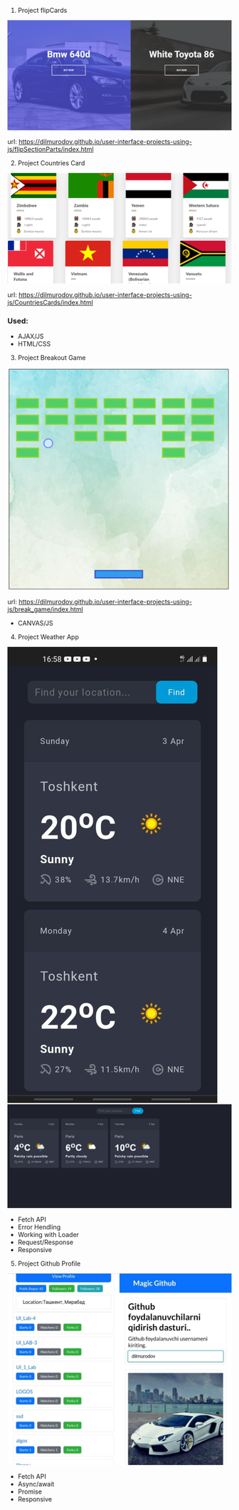 1. Project flipCards

![Project image](./flipSectionParts/media/project-img.png)

url: https://dilmurodov.github.io/user-interface-projects-using-js/flipSectionParts/index.html

2. Project Countries Card

![Project image](./CountriesCards/complated_image.png)

url: https://dilmurodov.github.io/user-interface-projects-using-js/CountriesCards/index.html

### Used:
* AJAX/JS
* HTML/CSS

3. Project Breakout Game

![Project image](./break_game/complated_image.png)

url: https://dilmurodov.github.io/user-interface-projects-using-js/break_game/index.html

* CANVAS/JS

4. Project Weather App

![Project image](./weather_app/img/project_image.jpg)
![Project image](./weather_app/img/project_image_2.png)

* Fetch API
* Error Hendling
* Working with Loader
* Request/Response
* Responsive 

5. Project Github Profile

![Project iamge](./github__profile__pr/media/complated.png)

* Fetch API
* Async/await
* Promise
* Responsive
